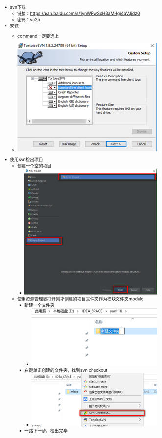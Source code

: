 - svn下载
    - 链接：https://pan.baidu.com/s/1ynWRwSxH3aMHgj4aVJjdzQ 
    - 密码：vc2o
- 安装
    - command一定要选上
    
    - ![image](https://raw.githubusercontent.com/tongyongliang/myblogs/master/2018/img/eef8ae40-7a03-49d2-bc95-45d4635a62fc.png)
- 使用svn检出项目
    - 创建一个空的项目
        - ![img](https://raw.githubusercontent.com/tongyongliang/myblogs/master/2018/img/2018-10-17_214451.png)
    - 使用资源管理器打开刚才创建的项目文件夹作为模块文件夹module
        - 新建一个文件夹
            - ![img](https://raw.githubusercontent.com/tongyongliang/myblogs/master/2018/img/2018-10-17_214822.png)
        - 右键单击创建的文件夹，找到svn checkout
            - ![img](https://raw.githubusercontent.com/tongyongliang/myblogs/master/2018/img/2018-10-17_215118.png)
        - 一路下一步，检出完毕